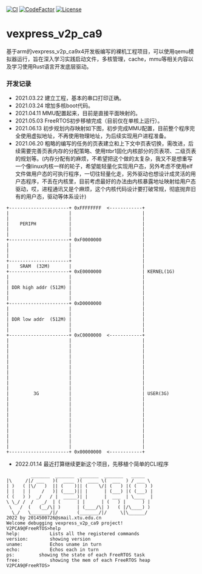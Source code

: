 [![CI](https://github.com/QQxiaoming/vexpress_v2p_ca9/actions/workflows/ci.yml/badge.svg?branch=main)](https://github.com/QQxiaoming/vexpress_v2p_ca9/actions/workflows/ci.yml)
[![CodeFactor](https://www.codefactor.io/repository/github/qqxiaoming/vexpress_v2p_ca9/badge)](https://www.codefactor.io/repository/github/qqxiaoming/vexpress_v2p_ca9)
[![License](https://img.shields.io/github/license/qqxiaoming/vexpress_v2p_ca9.svg?colorB=f48041&style=flat-square)](https://github.com/QQxiaoming/vexpress_v2p_ca9)

# vexpress_v2p_ca9

基于arm的vexpress_v2p_ca9x4开发板编写的裸机工程项目，可以使用qemu模拟器运行，旨在深入学习实践启动文件，多核管理，cache，mmu等相关内容以及学习使用Rust语言开发底层驱动。

### 开发记录

 - 2021.03.22 建立工程，基本的串口打印正确。
 - 2021.03.24 增加多核boot代码。
 - 2021.04.11 MMU配置起来，目前是直接平面映射的。
 - 2021.05.03 FreeRTOS初步移植完成（目前仅在单核上运行）。
 - 2021.06.13 初步规划内存映射如下图，初步完成MMU配置，目前整个程序完全使用虚拟地址，不再使用物理地址，为后续实现用户进程准备。
 - 2021.06.20 粗略的编写的任务的页表建立和上下文中页表切换，需改进，后续需要完善页表内存的分配策略、使用ttbr1固化内核部分的页表项、二级页表的规划等。(内存分配有的麻烦，不希望把这个做的太复杂，我又不是想重写一个像linux内核一样的轮子，希望能轻量化实现用户态，另外考虑不使用elf文件做用户态的可执行程序，一切往轻量化走，另外驱动也想设计成灵活的用户态程序，不丢在内核里，目前考虑最好的办法由内核暴露地址映射给用户态驱动，哎，进程通讯又是个麻烦，这个内核代码设计要打破常规，彻底抛弃旧有的用户态，驱动等体系设计)

```
+----------------------+ 0xFFFFFFFF  <------------+
|                      |                          |
|                      |                          |
|    PERIPH            |                          |
|                      |                          |
|                      |                          |
+----------------------+ 0xF0000000               |
|                      |                          |
|                      |                          |
|                      |                          |
+----------------------+                          |
|    SRAM  (32M)       |                          |
+----------------------+ 0xE0000000               | KERNEL(1G)
|                      |                          |
|                      |                          |
| DDR high addr (512M) |                          |
|                      |                          |
|                      |                          |
+----------------------+ 0xD0000000               |
|                      |                          |
|                      |                          |
| DDR low addr  (512M) |                          |
|                      |                          |
|                      |                          |
+----------------------+ 0xC0000000  <------------+
|                      |                          |
|                      |                          |
|                      |                          |
|                      |                          |
|                      |                          |
|                      |                          |
|                      |                          |
|                      |                          |
|                      |                          |
|                      |                          |
|         3G           |                          | USER(3G)
|                      |                          |
|                      |                          |
|                      |                          |
|                      |                          |
|                      |                          |
|                      |                          |
|                      |                          |
|                      |                          |
|                      |                          |
|                      |                          |
+----------------------+ 0x00000000  <------------+
```

 - 2022.01.14 最近打算继续更新这个项目，先移植个简单的CLI程序

 ```
          _______  _______  _______  _______   _____  
|\     /|/ ___   )(  ____ )(  ____ \(  ___  ) / ___ \ 
| )   ( |\/   )  || (    )|| (    \/| (   ) |( (   ) )
| |   | |    /   )| (____)|| |      | (___) |( (___) |
( (   ) )  _/   / |  _____)| |      |  ___  | \____  |
 \ \_/ /  /   _/  | (      | |      | (   ) |      ) |
  \   /  (   (__/\| )      | (____/\| )   ( |/\____) )
   \_/   \_______/|/       (_______/|/     \|\______/ 
2022 by 2014500726@smail.xtu.edu.cn
Welcome debugging vexpress_v2p_ca9 project!
V2PCA9@FreeRTOS>help
help:			Lists all the registered commands
version:		showing version
uname:			Echos uname in turn
echo:			Echos each in turn
ps:			showing the state of each FreeRTOS task
free:			showing the mem of each FreeRTOS heap
V2PCA9@FreeRTOS>
 ```
